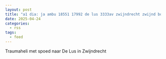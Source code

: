 ```yaml
---
layout: post
title: "a1 dia: ja ambu 18551 17992 de lus 3333av zwijndrecht zwijnd bon 60825"
date: 2025-04-24
categories: 
  - rss
tags: 
  - feed
---
```


Traumaheli met spoed naar De Lus in Zwijndrecht
